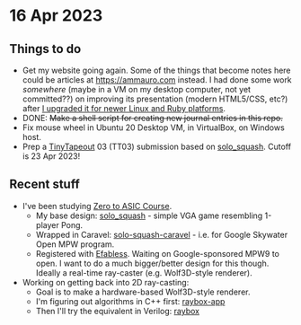 # 16 Apr 2023

## Things to do

*   Get my website going again. Some of the things that become notes here could be articles at https://ammauro.com instead. I had done some work *somewhere* (maybe in a VM on my desktop computer, not yet committed??) on improving its presentation (modern HTML5/CSS, etc?) after [I upgraded it for newer Linux and Ruby platforms](https://github.com/algofoogle/anton.maurovic.com/commit/665db65476b093faa88d46f9e59b5996aeaec563).
*   DONE: ~~Make a shell script for creating new journal entries in this repo.~~
*   Fix mouse wheel in Ubuntu 20 Desktop VM, in VirtualBox, on Windows host.
*   Prep a [TinyTapeout](https://tinytapeout.com/) 03 (TT03) submission based on [solo_squash](https://github.com/algofoogle/solo_squash). Cutoff is 23 Apr 2023!

## Recent stuff

*   I've been studying [Zero to ASIC Course](https://www.zerotoasiccourse.com/).
    *   My base design: [solo_squash](https://github.com/algofoogle/solo_squash) - simple VGA game resembling 1-player Pong.
    *   Wrapped in Caravel: [solo-squash-caravel](https://github.com/algofoogle/solo-squash-caravel) - i.e. for Google Skywater Open MPW program.
    *   Registered with [Efabless](https://platform.efabless.com/dashboard). Waiting on Google-sponsored MPW9 to open. I want to do a much bigger/better design for this though. Ideally a real-time ray-caster (e.g. Wolf3D-style renderer).
*   Working on getting back into 2D ray-casting:
    *   Goal is to make a hardware-based Wolf3D-style renderer.
    *   I'm figuring out algorithms in C++ first: [raybox-app](https://github.com/algofoogle/raybox-app)
    *   Then I'll try the equivalent in Verilog: [raybox](https://github.com/algofoogle/raybox)
